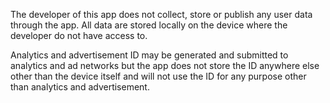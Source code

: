 The developer of this app does not collect, store or publish any user data through the app. All data are stored locally on the device where the developer do not have access to.

Analytics and advertisement ID may be generated and submitted to analytics and ad networks but the app does not store the ID anywhere else other than the device itself and will not use the ID for any purpose other than analytics and advertisement.
